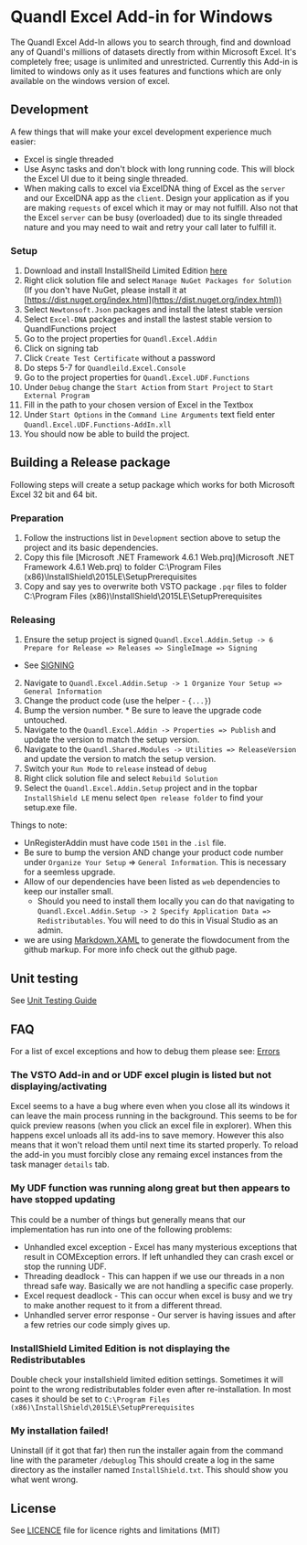 # Quandl Excel Add-in for Windows

The Quandl Excel Add-In allows you to search through, find and download any of Quandl's millions of datasets directly from within Microsoft Excel. It's completely free; usage is unlimited and unrestricted. Currently this Add-in is limited to windows only as it uses features and functions which are only available on the windows version of excel.

## Development

A few things that will make your excel development experience much easier:

* Excel is single threaded
* Use Async tasks and don't block with long running code. This will block the Excel UI due to it being single threaded.
* When making calls to excel via ExcelDNA thing of Excel as the `server` and our ExcelDNA app as the `client`. Design your application as if you are making `requests` of excel which it may or may not fulfill. Also not that the Excel `server` can be busy (overloaded) due to its single threaded nature and you may need to wait and retry your call later to fulfill it.

### Setup

1. Download and install InstallSheild Limited Edition [here](http://learn.flexerasoftware.com/content/IS-EVAL-InstallShield-Limited-Edition-Visual-Studio)
2. Right click solution file and select `Manage NuGet Packages for Solution`
(If you don't have NuGet, please install it at [https://dist.nuget.org/index.html](https://dist.nuget.org/index.html))
3. Select `Newtonsoft.Json` packages and install the latest stable version
4. Select `Excel-DNA` packages and install the lastest stable version to QuandlFunctions project
5. Go to the project properties for `Quandl.Excel.Addin`
6. Click on signing tab
7. Click `Create Test Certificate` without a password
8. Do steps 5-7 for `Quandleild.Excel.Console`
9. Go to the project properties for `Quandl.Excel.UDF.Functions`
10. Under `Debug` change the `Start Action` from `Start Project` to `Start External Program`
11. Fill in the path to your chosen version of Excel in the Textbox
12. Under `Start Options` in the `Command Line Arguments` text field enter `Quandl.Excel.UDF.Functions-AddIn.xll`
13. You should now be able to build the project.

## Building a Release package

Following steps will create a setup package which works for both Microsoft Excel 32 bit and 64 bit.

### Preparation

1. Follow the instructions list in `Development` section above to setup the project and its basic dependencies.
2. Copy this file [Microsoft .NET Framework 4.6.1 Web.prq](Microsoft .NET Framework 4.6.1 Web.prq) to folder C:\Program Files (x86)\InstallShield\2015LE\SetupPrerequisites
2. Copy and say yes to overwrite both VSTO package `.pqr` files to folder C:\Program Files (x86)\InstallShield\2015LE\SetupPrerequisites

### Releasing

1. Ensure the setup project is signed `Quandl.Excel.Addin.Setup -> 6 Prepare for Release => Releases => SingleImage => Signing`
  * See [SIGNING](SIGNING.md)
2. Navigate to `Quandl.Excel.Addin.Setup -> 1 Organize Your Setup => General Information`
  1. Change the product code (use the helper - `{...}`)
  2. Bump the version number.
    * Be sure to leave the upgrade code untouched.
3. Navigate to the `Quandl.Excel.Addin -> Properties => Publish` and update the version to match the setup version.
4. Navigate to the `Quandl.Shared.Modules -> Utilities => ReleaseVersion` and update the version to match the setup version.
5. Switch your `Run Mode` to `release` instead of `debug`
6. Right click solution file and select `Rebuild Solution`
7. Select the `Quandl.Excel.Addin.Setup` project and in the topbar `InstallShield LE` menu select `Open release folder` to find your setup.exe file.

Things to note:

* UnRegisterAddin must have code `1501` in the `.isl` file.
* Be sure to bump the version AND change your product code number under `Organize Your Setup` => `General Information`. This is necessary for a seemless upgrade.
* Allow of our dependencies have been listed as `web` dependencies to keep our installer small. 
  * Should you need to install them locally you can do that navigating to `Quandl.Excel.Addin.Setup -> 2 Specify Application Data => Redistributables`. You will need to do this in Visual Studio as an admin.
* we are using [Markdown.XAML](https://github.com/theunrepentantgeek/Markdown.XAML) to generate the flowdocument from the github markup. For more info check out the github page.

## Unit testing

See [Unit Testing Guide](UNIT_TEST_GUIDE.md)

## FAQ

For a list of excel exceptions and how to debug them please see: [Errors](./ERRORS.md)

### The VSTO Add-in and or UDF excel plugin is listed but not displaying/activating

Excel seems to a have a bug where even when you close all its windows it can leave the main process running in the background. This seems to be for quick preview reasons (when you click an excel file in explorer). When this happens excel unloads all its add-ins to save memory. However this also means that it won't reload them until next time its started properly. To reload the add-in you must forcibly close any remaing excel instances from the task manager `details` tab.

### My UDF function was running along great but then appears to have stopped updating

This could be a number of things but generally means that our implementation has run into one of the following problems:

* Unhandled excel exception - Excel has many mysterious exceptions that result in COMException errors. If left unhandled they can crash excel or stop the running UDF.
* Threading deadlock - This can happen if we use our threads in a non thread safe way. Basically we are not handling a specific case properly.  
* Excel request deadlock - This can occur when excel is busy and we try to make another request to it from a different thread.
* Unhandled server error response - Our server is having issues and after a few retries our code simply gives up.

### InstallShield Limited Edition is not displaying the Redistributables

Double check your installshield limited edition settings. Sometimes it will point to the wrong redistributables folder even after re-installation. In most cases it should be set to `C:\Program Files (x86)\InstallShield\2015LE\SetupPrerequisites`

### My installation failed!

Uninstall (if it got that far) then run the installer again from the command line with the parameter `/debuglog` This should create a log in the same directory as the installer named `InstallShield.txt`. This should show you what went wrong.

## License

See [LICENCE](LICENCE.md) file for licence rights and limitations (MIT)
 
